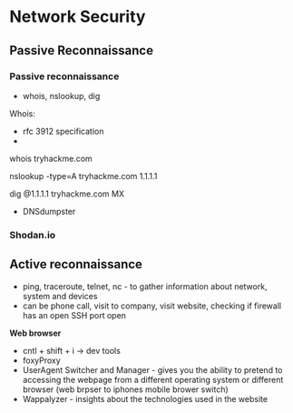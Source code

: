 # Network Security

## Passive Reconnaissance

### Passive reconnaissance
- whois, nslookup, dig

Whois:
- rfc 3912 specification
- 


whois tryhackme.com

nslookup -type=A tryhackme.com 1.1.1.1

dig @1.1.1.1 tryhackme.com MX


- DNSdumpster


### Shodan.io



## Active reconnaissance

- ping, traceroute, telnet, nc  - to gather information about network, system and devices
- can be phone call, visit to company, visit website, checking if firewall has an open SSH port open

**Web browser**
- cntl + shift + i  -> dev tools
- foxyProxy
- UserAgent Switcher and Manager - gives you the ability to pretend to accessing the webpage from a different operating system or different browser (web brpser to iphones mobile brower switch)
- Wappalyzer - insights about the technologies used in the website


